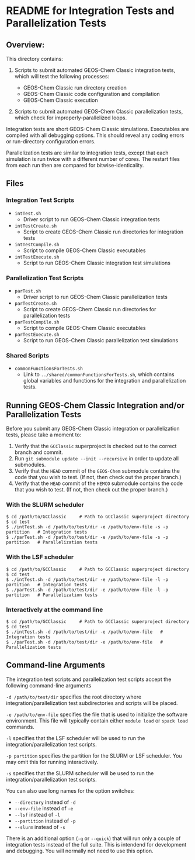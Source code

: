# README for Integration Tests and Parallelization Tests

## Overview:

This directory contains:

1. Scripts to submit automated GEOS-Chem Classic integration tests, which will test the following processes:

    - GEOS-Chem Classic run directory creation
    - GEOS-Chem Classic code configuration and compilation
    - GEOS-Chem Classic execution

2. Scripts to submit automated GEOS-Chem Classic parallelization tests, which check for improperly-parallelized loops.

Integration tests are short GEOS-Chem Classic simulations.  Executables are compiled with all debugging options.  This should reveal any coding errors or run-directory configuration errors.

Parallelization tests are similar to integration tests, except that each simulation is run twice with a different number of cores. The restart files from each run then are compared for bitwise-identicality.

## Files

### Integration Test Scripts

- `intTest.sh`
  - Driver script to run GEOS-Chem Classic integration tests
- `intTestCreate.sh`
  - Script to create GEOS-Chem Classic run directories for integration tests
- `intTestCompile.sh`
  - Script to compile GEOS-Chem Classic executables
- `intTestExecute.sh`
   - Script to run GEOS-Chem Classic integration test simulations

### Parallelization Test Scripts

- `parTest.sh`
  - Driver script to run GEOS-Chem Classic parallelization tests
- `parTestCreate.sh`
  - Script to create GEOS-Chem Classic run directories for parallelization tests
- `parTestCompile.sh`
  - Script to compile GEOS-Chem Classic executables
- `parTestExecute.sh`
   - Script to run GEOS-Chem Classic parallelization test simulations

### Shared Scripts

- `commonFunctionsForTests.sh`
  - Link to `../shared/commonFunctionsForTests.sh`, which contains global variables and functions for the integration and parallelization tests.

## Running GEOS-Chem Classic Integration and/or Parallelization Tests

Before you submit any GEOS-Chem Classic integration or parallelization tests, please take a moment to:

1. Verify that the `GCClassic` superproject is checked out to the correct branch and commit.
2. Run `git submodule update --init --recursive` in order to update all submodules.
3. Verify that the `HEAD` commit of the `GEOS-Chem` submodule contains the code that you wish to test. (If not, then check out the proper branch.)
4. Verify that the `HEAD` commit of the `HEMCO` submodule contains the code that you wish to test. (If not, then check out the proper branch.)

### With the SLURM scheduler

```console
$ cd /path/to/GCClassic     # Path to GCClassic superproject directory
$ cd test
$ ./intTest.sh -d /path/to/test/dir -e /path/to/env-file -s -p partition   # Integration tests
$ ./parTest.sh -d /path/to/test/dir -e /path/to/env-file -s -p partition   # Parallelization tests
```

### With the LSF scheduler

```console
$ cd /path/to/GCClassic     # Path to GCClassic superproject directory
$ cd test
$ ./intTest.sh -d /path/to/test/dir -e /path/to/env-file -l -p partition   # Integration tests
$ ./parTest.sh -d /path/to/test/dir -e /path/to/env-file -l -p partition   # Parallelization tests
```

### Interactively at the command line

```console
$ cd /path/to/GCClassic     # Path to GCClassic superproject directory
$ cd test
$ ./intTest.sh -d /path/to/test/dir -e /path/to/env-file   # Integration tests
$ ./parTest.sh -d /path/to/test/dir -e /path/to/env-file   # Parallelization tests
```

## Command-line Arguments

The integration test scripts and parallelization test scripts accept the following command-line arguments

`-d /path/to/test/dir` specifies the root directory where integration/parallelization test subdirectories and scripts will be placed.

`-e /path/to/env-file` specifies the file that is used to initialize the software environment.  This file will typically contain either `module load` or `spack load` commands.

`-l` specifies that the LSF scheduler will be used to run the integration/parallelization test scripts.

`-p partition` specifies the partition for the SLURM or LSF scheduler.  You may omit this for running interactively.

`-s` specifies that the SLURM scheduler will be used to run the integration/parallelization test scripts.

You can also use long names for the option switches:
- `--directory` instead of `-d`
- `--env-file` instead of `-e`
- `--lsf` instead of `-l`
- `--partition` instead of `-p`
- `--slurm` instead of `-s`

There is an additional option (`-q` or `--quick`) that will run only a couple of integration tests instead of the full suite.  This is intendend for development and debugging.  You will normally not need to use this option.
